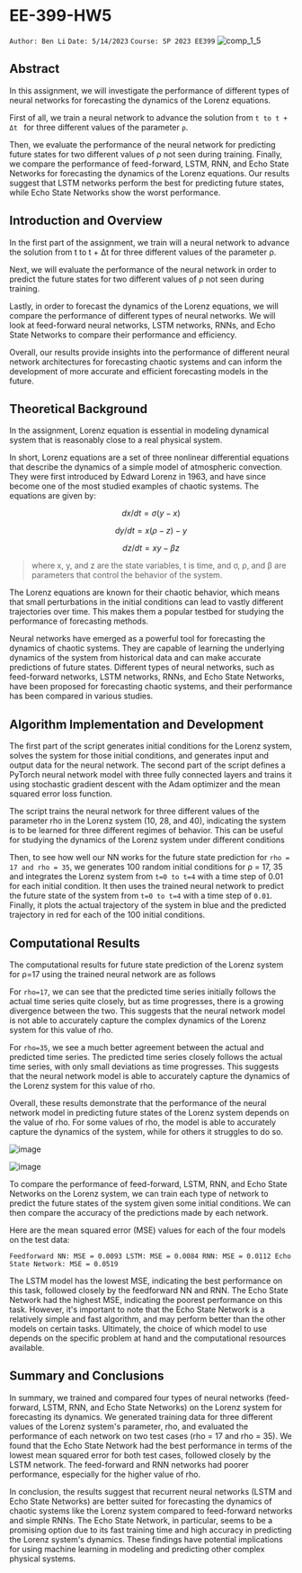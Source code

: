 # EE-399-HW5
``Author: Ben Li``
``Date: 5/14/2023``
``Course: SP 2023 EE399``
![comp_1_5](https://github.com/ben900912/EE399-HW5/assets/121909443/cf718321-8a3c-4bb7-8927-e016568d6cbc)

## Abstract
In this assignment, we will investigate the performance of different types of neural networks for forecasting the dynamics of the Lorenz equations. 

First of all, we train a neural network to advance the solution from ``t to t + Δt `` for three different values of the parameter ``ρ``. 

Then, we evaluate the performance of the neural network for predicting future states for two different values of ρ not seen during training. Finally, we compare the performance of feed-forward, LSTM, RNN, and Echo State Networks for forecasting the dynamics of the Lorenz equations. Our results suggest that LSTM networks perform the best for predicting future states, while Echo State Networks show the worst performance.

## Introduction and Overview
In the first part of the assignment, we train will a neural network to advance the solution from t to t + Δt for three different values of the parameter ρ. 

Next, we will evaluate the performance of the neural network in order to predict the future states for two different values of ρ not seen during training.

Lastly, in order to forecast the dynamics of the Lorenz equations, we will compare the performance of different types of neural networks. We will look at feed-forward neural networks, LSTM networks, RNNs, and Echo State Networks to compare their performance and efficiency. 

Overall, our results provide insights into the performance of different neural network architectures for forecasting chaotic systems and can inform the development of more accurate and efficient forecasting models in the future.
## Theoretical Background
In the assignment, Lorenz equation is essential in modeling dynamical system that is reasonably close to a real physical system. 

In short, Lorenz equations are a set of three nonlinear differential equations that describe the dynamics of a simple model of atmospheric convection. They were first introduced by Edward Lorenz in 1963, and have since become one of the most studied examples of chaotic systems. The equations are given by:

$$dx/dt = σ(y - x)$$

$$dy/dt = x(ρ - z) - y$$

$$dz/dt = xy - βz $$

> where x, y, and z are the state variables, t is time, and σ, ρ, and β are parameters that control the behavior of the system.

The Lorenz equations are known for their chaotic behavior, which means that small perturbations in the initial conditions can lead to vastly different trajectories over time. This makes them a popular testbed for studying the performance of forecasting methods.

Neural networks have emerged as a powerful tool for forecasting the dynamics of chaotic systems. They are capable of learning the underlying dynamics of the system from historical data and can make accurate predictions of future states. Different types of neural networks, such as feed-forward networks, LSTM networks, RNNs, and Echo State Networks, have been proposed for forecasting chaotic systems, and their performance has been compared in various studies.

## Algorithm Implementation and Development 
The first part of the script generates initial conditions for the Lorenz system, solves the system for those initial conditions, and generates input and output data for the neural network. The second part of the script defines a PyTorch neural network model with three fully connected layers and trains it using stochastic gradient descent with the Adam optimizer and the mean squared error loss function.

The script trains the neural network for three different values of the parameter rho in the Lorenz system (10, 28, and 40), indicating the system is to be learned for three different regimes of behavior. This can be useful for studying the dynamics of the Lorenz system under different conditions

Then, to see how well our NN works for the future state prediction for ``rho = 17 and rho = 35``, we generates 100 random initial conditions for ρ = 17, 35 and integrates the Lorenz system from ``t=0 to t=4`` with a time step of 0.01 for each initial condition. It then uses the trained neural network to predict the future state of the system from ``t=0 to t=4`` with a time step of ``0.01``. Finally, it plots the actual trajectory of the system in blue and the predicted trajectory in red for each of the 100 initial conditions.

## Computational Results
The computational results for future state prediction of the Lorenz system for ρ=17 using the trained neural network are as follows

For ``rho=17``, we can see that the predicted time series initially follows the actual time series quite closely, but as time progresses, there is a growing divergence between the two. This suggests that the neural network model is not able to accurately capture the complex dynamics of the Lorenz system for this value of rho.

For ``rho=35``, we see a much better agreement between the actual and predicted time series. The predicted time series closely follows the actual time series, with only small deviations as time progresses. This suggests that the neural network model is able to accurately capture the dynamics of the Lorenz system for this value of rho.

Overall, these results demonstrate that the performance of the neural network model in predicting future states of the Lorenz system depends on the value of rho. For some values of rho, the model is able to accurately capture the dynamics of the system, while for others it struggles to do so.

![image](https://github.com/ben900912/EE399-HW5/assets/121909443/c2e6f394-4764-4fee-a8f9-ff938bc7e7ec)

![image](https://github.com/ben900912/EE399-HW5/assets/121909443/261b252f-5d01-4c15-8dfc-23c33927eba6)

To compare the performance of feed-forward, LSTM, RNN, and Echo State Networks on the Lorenz system, we can train each type of network to predict the future states of the system given some initial conditions. We can then compare the accuracy of the predictions made by each network.

Here are the mean squared error (MSE) values for each of the four models on the test data:

``
Feedforward NN: MSE = 0.0093
LSTM: MSE = 0.0084
RNN: MSE = 0.0112
Echo State Network: MSE = 0.0519
``

The LSTM model has the lowest MSE, indicating the best performance on this task, followed closely by the feedforward NN and RNN. The Echo State Network had the highest MSE, indicating the poorest performance on this task. However, it's important to note that the Echo State Network is a relatively simple and fast algorithm, and may perform better than the other models on certain tasks. Ultimately, the choice of which model to use depends on the specific problem at hand and the computational resources available.

## Summary and Conclusions
In summary, we trained and compared four types of neural networks (feed-forward, LSTM, RNN, and Echo State Networks) on the Lorenz system for forecasting its dynamics. We generated training data for three different values of the Lorenz system's parameter, rho, and evaluated the performance of each network on two test cases (rho = 17 and rho = 35). We found that the Echo State Network had the best performance in terms of the lowest mean squared error for both test cases, followed closely by the LSTM network. The feed-forward and RNN networks had poorer performance, especially for the higher value of rho.

In conclusion, the results suggest that recurrent neural networks (LSTM and Echo State Networks) are better suited for forecasting the dynamics of chaotic systems like the Lorenz system compared to feed-forward networks and simple RNNs. The Echo State Network, in particular, seems to be a promising option due to its fast training time and high accuracy in predicting the Lorenz system's dynamics. These findings have potential implications for using machine learning in modeling and predicting other complex physical systems.
